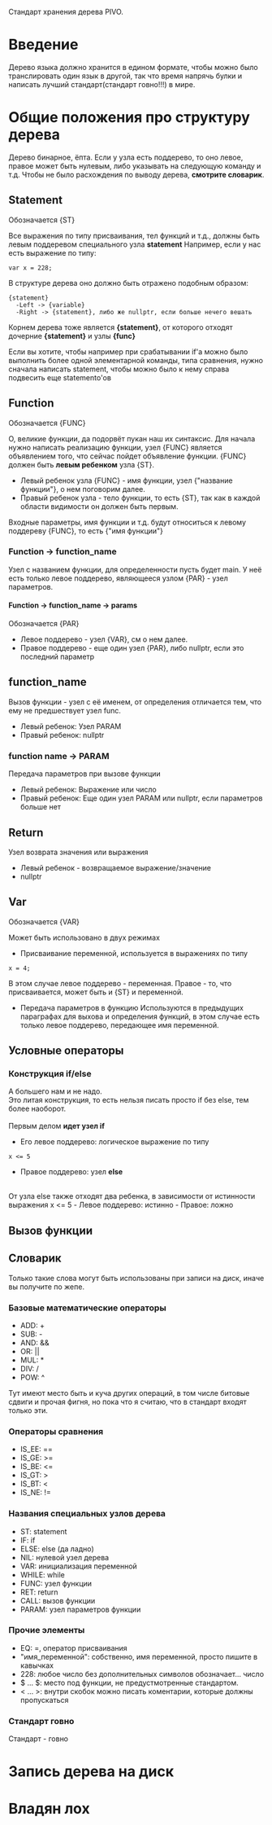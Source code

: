 Стандарт хранения дерева PIVO.
# Введение 
Дерево языка должно хранится в едином формате, чтобы можно было транслировать один язык в другой, так что время напрячь булки и написать лучший стандарт(стандарт говно!!!) в мире.

# Общие положения про структуру дерева

Дерево бинарное, ёпта.
Если у узла есть поддерево, то оно левое, правое может быть нулевым, либо указывать на следующую команду и т.д.
Чтобы не было расхождения по выводу дерева, **смотрите словарик**.

## Statement 

Обозначается {ST}

Все выражения по типу присваивания, тел функций и т.д., должны быть левым поддеревом специального узла **statement** 
Например, если у нас есть выражение по типу:
~~~
var x = 228;
~~~
В структуре дерева оно должно быть отражено подобным образом:
~~~
{statement}
  -Left -> {variable}
  -Right -> {statement}, либо же nullptr, если больше нечего вешать
~~~

Корнем дерева тоже является **{statement}**, от которого отходят дочерние **{statement}** и узлы **{func}**

Если вы хотите, чтобы например при срабатывании if'а можно было выполнить более одной элементарной команды, типа сравнения, нужно сначала написать statement, чтобы можно было к нему справа подвесить еще statemento'ов


## Function

Обозначается {FUNC}

О, великие функции, да подорвёт пукан наш их синтаксис.
Для начала нужно написать реализацию функции, узел {FUNC} является объявлением того, что сейчас пойдет объявление функции. {FUNC} должен быть **левым ребенком** узла {ST}.
- Левый ребенок узла {FUNC} - имя функции, узел {"название функции"}, о нем поговорим далее. 
- Правый ребенок узла - тело функции, то есть {ST}, так как в каждой области видимости он должен быть первым.

Входные параметры, имя функции и т.д. будут относиться к левому поддереву {FUNC}, то есть {"имя функции"}

### Function -> function_name

Узел с названием функции, для определенности пусть будет main.
У неё есть только левое поддерево, являющееся узлом {PAR} - узел параметров.

#### Function -> function_name -> params

Обозначается {PAR}

- Левое поддерево - узел {VAR}, см о нем далее.
- Правое поддерево - еще один узел {PAR}, либо nullptr, если это последний параметр

## function_name
Вызов функции - узел с её именем, от определения отличается тем, что ему не предшествует узел func.
- Левый ребенок: Узел PARAM
- Правый ребенок: nullptr

### function name -> PARAM
Передача параметров при вызове функции
- Левый ребенок: Выражение или число
- Правый ребенок: Еще один узел PARAM или nullptr, если параметров больше нет

## Return
Узел возврата значения или выражения
- Левый ребенок - возвращаемое выражение/значение
- nullptr

## Var

Обозначается {VAR}

Может быть использовано в двух режимах
- Присваивание переменной, используется в выражениях по типу
~~~
x = 4;
~~~
В этом случае левое поддерево - переменная. Правое - то, что присваивается, может быть и {ST} и переменной.
- Передача параметров в функцию
Используются в предыдущих параграфах для выхова и определения функций, в этом случае есть только левое поддерево, передающее имя переменной.

## Условные операторы 

### Конструкция if/else
А большего нам и не надо.<br />
Это литая конструкция, то есть нельзя писать просто if без else, тем более наоборот.<br />
<br />
Первым делом **идет узел if**
- Его левое поддерево: логическое выражение по типу 
~~~
x <= 5
~~~
 - Правое поддерево: узел **else**
 <br />
 От узла else также отходят два ребенка, в зависимости от истинности выражения x <= 5
 - Левое поддерево: истинно
 - Правое: ложно



## Вызов функции

## Словарик
Только такие слова могут быть использованы при записи на диск, иначе вы получите по жепе.
### Базовые математические операторы
- ADD: +
- SUB: -
- AND: &&
- OR: ||
- MUL: *
- DIV: /
- POW: ^

Тут имеют место быть и куча других операций, в том числе битовые сдвиги и прочая фигня, но пока что я считаю, что в стандарт входят только эти.
### Операторы сравнения
- IS_EE: ==
- IS_GE: >=
- IS_BE: <=
- IS_GT: >
- IS_BT: <
- IS_NE: !=
### Названия специальных узлов дерева
- ST: statement
- IF: if
- ELSE: else (да ладно)
- NIL: нулевой узел дерева
- VAR: инициализация переменной
- WHILE: while
- FUNC: узел функции
- RET: return
- CALL: вызов функции
- PARAM: узел параметров функции
### Прочие элементы
- EQ: =, оператор присваивания
- "имя_переменной": собственно, имя переменной, просто пишите в кавычках
- 228: любое число без дополнительных символов обозначает... число
- $ ... $: место под функции, не предустмотренные стандартом.
- < ... >: внутри скобок можно писать коментарии, которые должны пропускаться
### Стандарт говно
Стандарт - говно


# Запись дерева на диск

# Владян лох
